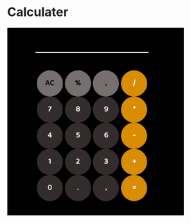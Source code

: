 # Calculater

![frontpage](https://github.com/AyushRajSingh30/Calculater/blob/main/Screenshot%20from%202023-05-25%2023-23-37.png)
